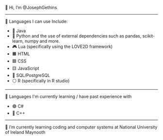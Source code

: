 👋 Hi, I’m @JosephGethins

---

👀  Languages I can use Include:
  - 🍵 Java
  - 🐍 Python and the use of external dependencies such as pandas, scikit-learn, numpy and more.
  - 🎮 Lua (specifically using the LOVE2D framework)
  - 🟧 HTML
  - 🟪 CSS
  - 🟨 JavaScript
  - 🔵 SQL/PostgreSQL
  - ⚪ R (specifically in R studio)
---

👀  Languages I'm currently learning / have past experience with
  - 🟣 C#
  - 🔷 C++

---

🌱 I’m currently learning coding and computer systems at National University of Ireland Maynooth
